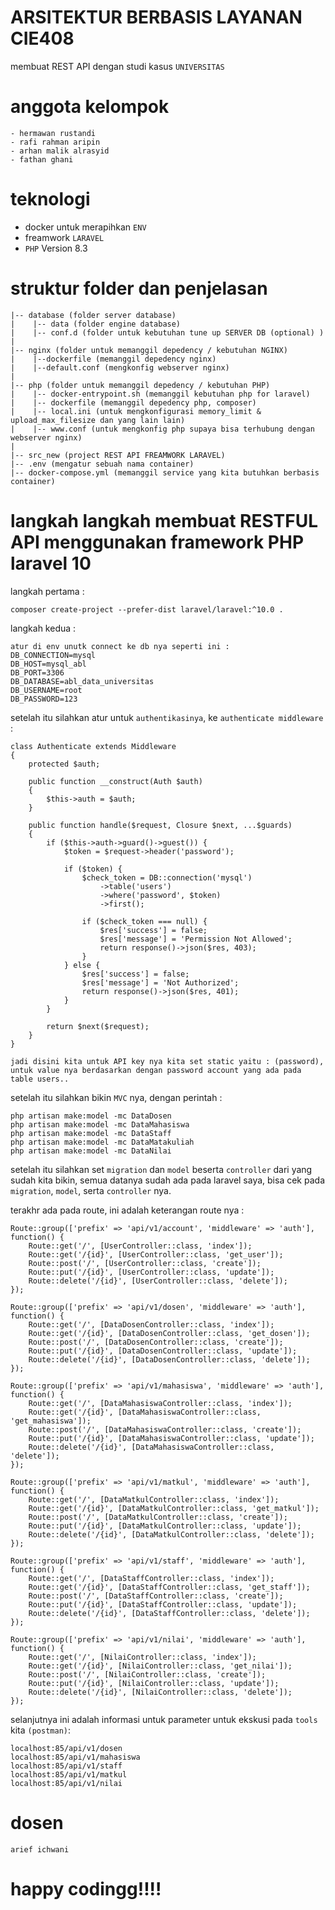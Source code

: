 # ARSITEKTUR BERBASIS LAYANAN CIE408

membuat REST API dengan studi kasus `UNIVERSITAS`

# anggota kelompok 
```
- hermawan rustandi 
- rafi rahman aripin
- arhan malik alrasyid
- fathan ghani 
```

# teknologi

- docker untuk merapihkan `ENV`
- freamwork `LARAVEL`
- `PHP` Version 8.3

# struktur folder dan penjelasan
```plaintext
|-- database (folder server database)
|    |-- data (folder engine database)
|    |-- conf.d (folder untuk kebutuhan tune up SERVER DB (optional) )
|    
|-- nginx (folder untuk memanggil depedency / kebutuhan NGINX)
|    |--dockerfile (memanggil depedency nginx)
|    |--default.conf (mengkonfig webserver nginx)
|    
|-- php (folder untuk memanggil depedency / kebutuhan PHP)
|    |-- docker-entrypoint.sh (memanggil kebutuhan php for laravel)
|    |-- dockerfile (memanggil depedency php, composer)
|    |-- local.ini (untuk mengkonfigurasi memory_limit & upload_max_filesize dan yang lain lain)
|    |-- www.conf (untuk mengkonfig php supaya bisa terhubung dengan webserver nginx)
|
|-- src_new (project REST API FREAMWORK LARAVEL)
|-- .env (mengatur sebuah nama container)
|-- docker-compose.yml (memanggil service yang kita butuhkan berbasis container)
```

# langkah langkah membuat RESTFUL API menggunakan framework PHP laravel 10

langkah pertama :
```
composer create-project --prefer-dist laravel/laravel:^10.0 .
```

langkah kedua : 
```
atur di env unutk connect ke db nya seperti ini : 
DB_CONNECTION=mysql
DB_HOST=mysql_abl
DB_PORT=3306
DB_DATABASE=abl_data_universitas
DB_USERNAME=root
DB_PASSWORD=123
```

setelah itu silahkan atur untuk `authentikasinya`, ke `authenticate middleware` : 
```
class Authenticate extends Middleware
{
    protected $auth;

    public function __construct(Auth $auth)
    {
        $this->auth = $auth;
    }

    public function handle($request, Closure $next, ...$guards)
    {
        if ($this->auth->guard()->guest()) {
            $token = $request->header('password'); 

            if ($token) {
                $check_token = DB::connection('mysql')
                    ->table('users')
                    ->where('password', $token)
                    ->first();

                if ($check_token === null) {
                    $res['success'] = false;
                    $res['message'] = 'Permission Not Allowed';
                    return response()->json($res, 403);
                }
            } else {
                $res['success'] = false;
                $res['message'] = 'Not Authorized';
                return response()->json($res, 401);
            }
        }

        return $next($request);
    }
}

jadi disini kita untuk API key nya kita set static yaitu : (password), untuk value nya berdasarkan dengan password account yang ada pada table users..
```

setelah itu silahkan bikin `MVC` nya, dengan perintah : 
```
php artisan make:model -mc DataDosen
php artisan make:model -mc DataMahasiswa
php artisan make:model -mc DataStaff
php artisan make:model -mc DataMatakuliah
php artisan make:model -mc DataNilai
```

setelah itu silahkan set `migration` dan `model` beserta `controller` dari yang sudah kita bikin, semua datanya sudah ada pada laravel saya, bisa cek pada `migration`, `model`, serta `controller` nya.

terakhr ada pada route, ini adalah keterangan route nya : 
```
Route::group(['prefix' => 'api/v1/account', 'middleware' => 'auth'], function() {
    Route::get('/', [UserController::class, 'index']);
    Route::get('/{id}', [UserController::class, 'get_user']);
    Route::post('/', [UserController::class, 'create']);
    Route::put('/{id}', [UserController::class, 'update']);
    Route::delete('/{id}', [UserController::class, 'delete']);
});

Route::group(['prefix' => 'api/v1/dosen', 'middleware' => 'auth'], function() {
    Route::get('/', [DataDosenController::class, 'index']);
    Route::get('/{id}', [DataDosenController::class, 'get_dosen']);
    Route::post('/', [DataDosenController::class, 'create']);
    Route::put('/{id}', [DataDosenController::class, 'update']);
    Route::delete('/{id}', [DataDosenController::class, 'delete']);
});

Route::group(['prefix' => 'api/v1/mahasiswa', 'middleware' => 'auth'], function() {
    Route::get('/', [DataMahasiswaController::class, 'index']);
    Route::get('/{id}', [DataMahasiswaController::class, 'get_mahasiswa']);
    Route::post('/', [DataMahasiswaController::class, 'create']);
    Route::put('/{id}', [DataMahasiswaController::class, 'update']);
    Route::delete('/{id}', [DataMahasiswaController::class, 'delete']);
});

Route::group(['prefix' => 'api/v1/matkul', 'middleware' => 'auth'], function() {
    Route::get('/', [DataMatkulController::class, 'index']);
    Route::get('/{id}', [DataMatkulController::class, 'get_matkul']);
    Route::post('/', [DataMatkulController::class, 'create']);
    Route::put('/{id}', [DataMatkulController::class, 'update']);
    Route::delete('/{id}', [DataMatkulController::class, 'delete']);
});

Route::group(['prefix' => 'api/v1/staff', 'middleware' => 'auth'], function() {
    Route::get('/', [DataStaffController::class, 'index']);
    Route::get('/{id}', [DataStaffController::class, 'get_staff']);
    Route::post('/', [DataStaffController::class, 'create']);
    Route::put('/{id}', [DataStaffController::class, 'update']);
    Route::delete('/{id}', [DataStaffController::class, 'delete']);
});

Route::group(['prefix' => 'api/v1/nilai', 'middleware' => 'auth'], function() {
    Route::get('/', [NilaiController::class, 'index']);
    Route::get('/{id}', [NilaiController::class, 'get_nilai']);
    Route::post('/', [NilaiController::class, 'create']);
    Route::put('/{id}', [NilaiController::class, 'update']);
    Route::delete('/{id}', [NilaiController::class, 'delete']);
});
```

selanjutnya ini adalah informasi untuk parameter untuk ekskusi pada `tools` kita `(postman)`: 
```
localhost:85/api/v1/dosen
localhost:85/api/v1/mahasiswa
localhost:85/api/v1/staff
localhost:85/api/v1/matkul
localhost:85/api/v1/nilai
```

# dosen

`arief ichwani`

# happy codingg!!!!